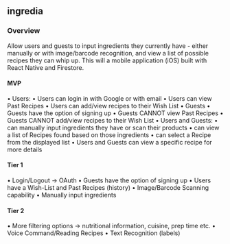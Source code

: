 ## ingredia 

### Overview
Allow users and guests to input ingredients they currently have - either manually or with image/barcode recognition, and view a list of possible recipes they can whip up. This will a mobile application (iOS) built with React Native and Firestore.

#### MVP
• Users:
  • Users can login in with Google or with email
  • Users can view Past Recipes
  • Users can add/view recipes to their Wish List
• Guests
  • Guests have the option of signing up
  • Guests CANNOT view Past Recipes
  • Guests CANNOT add/view recipes to their Wish List
• Users and Guests:
  • can manually input ingredients they have or scan their products
  • can view a list of Recipes found based on those ingredients
  • can select a Recipe from the displayed list
  • Users and Guests can view a specific recipe for more details


#### Tier 1
• Login/Logout → OAuth
• Guests have the option of signing up
• Users have a Wish-List and Past Recipes (history)
• Image/Barcode Scanning capability
• Manually input ingredients

#### Tier 2
• More filtering options → nutritional information, cuisine, prep time etc.
• Voice Command/Reading Recipes
• Text Recognition (labels)
